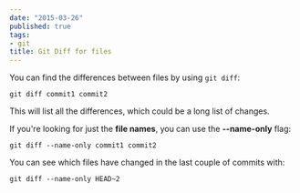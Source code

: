 ```yaml
---
date: "2015-03-26"
published: true
tags:
- git
title: Git Diff for files
---
```


You can find the differences between files by using `git diff`:

    git diff commit1 commit2

This will list all the differences, which could be a long list of changes.

If you're looking for just the **file names**, you can use the **--name-only** flag:

    git diff --name-only commit1 commit2

You can see which files have changed in the last couple of commits with:

    git diff --name-only HEAD~2
